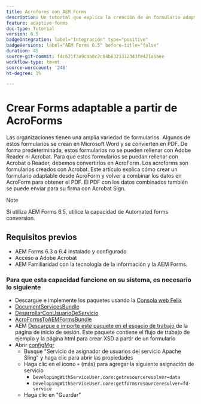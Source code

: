 ```yaml
---
title: Acroforms con AEM Forms
description: Un tutorial que explica la creación de un formulario adaptable mediante AcroForm y la combinación de los datos para obtener un PDF. El PDF con los datos combinados se puede enviar para su firma con Acrobat Sign.
feature: adaptive-forms
doc-type: Tutorial
version: 6.5
badgeIntegration: label="Integración" type="positive"
badgeVersions: label="AEM Forms 6.5" before-title="false"
duration: 45
source-git-commit: f4c621f3a9caa8c2c64b8323312343fe421a5aee
workflow-type: tm+mt
source-wordcount: '248'
ht-degree: 1%

---
```



# Crear Forms adaptable a partir de AcroForms

Las organizaciones tienen una amplia variedad de formularios. Algunos de estos formularios se crean en Microsoft Word y se convierten en PDF. De forma predeterminada, estos formularios no se pueden rellenar con Adobe Reader ni Acrobat. Para que estos formularios se puedan rellenar con Acrobat o Reader, debemos convertirlos en AcroForm. Los acroforms son formularios creados con Acrobat. Este artículo explica cómo crear un formulario adaptable desde AcroForm y volver a combinar los datos en AcroForm para obtener el PDF. El PDF con los datos combinados también se puede enviar para su firma con Acrobat Sign.

>[!NOTE]
>
>Si utiliza AEM Forms 6.5, utilice la capacidad de Automated forms conversion.

## Requisitos previos

* AEM Forms 6.3 o 6.4 instalado y configurado
* Acceso a Adobe Acrobat
* AEM Familiaridad con la tecnología de la información y la AEM Forms.

### Para que esta capacidad funcione en su sistema, es necesario lo siguiente

* Descargue e implemente los paquetes usando la [Consola web Felix](http://localhost:4502/system/console/bundles)
* [DocumentServicesBundle](/help/forms/assets/common-osgi-bundles/AEMFormsDocumentServices.core-1.0-SNAPSHOT.jar)
* [DesarrollarConUsuarioDeServicio](/help/forms/assets/common-osgi-bundles/DevelopingWithServiceUser.jar)
* [AcroFormsToAEMFormsBundle](https://forms.enablementadobe.com/content/DemoServerBundles/AcroFormToAEMForm.core-1.0-SNAPSHOT.jar)
* AEM [Descargue e importe este paquete en el espacio de trabajo ](assets/acro-form-aem-form.zip) de la página de inicio de sesión. Este paquete contiene el flujo de trabajo de ejemplo y la página html para crear XSD a partir de un formulario
* Abrir [configMgr](http://localhost:4502/system/console/configMgr)
   * Busque &quot;Servicio de asignador de usuarios del servicio Apache Sling&quot; y haga clic para abrir las propiedades
   * Haga clic en el icono `+` (más) para agregar la siguiente asignación de servicio
      * `DevelopingWithServiceUser.core:getresourceresolver=data`
      * `DevelopingWithServiceUser.core:getformsresourceresolver=fd-service`
   * Haga clic en &quot;Guardar&quot;
